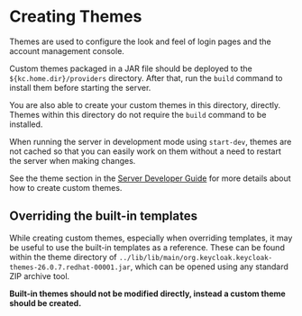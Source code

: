 Creating Themes
===============

Themes are used to configure the look and feel of login pages and the account management console.

Custom themes packaged in a JAR file should be deployed to the `${kc.home.dir}/providers` directory. After that, run
the `build` command to install them before starting the server.

You are also able to create your custom themes in this directory, directly. Themes within this directory do not require
the `build` command to be installed.

When running the server in development mode using `start-dev`, themes are not cached so that you can easily work on them without a need to restart
the server when making changes.

See the theme section in the [Server Developer Guide](https://www.keycloak.org/docs/latest/server_development/#_themes) for more details about how to create custom themes.

Overriding the built-in templates
---------------------------------

While creating custom themes, especially when overriding templates, it may be useful to use the built-in templates as
a reference. These can be found within the theme directory of `../lib/lib/main/org.keycloak.keycloak-themes-26.0.7.redhat-00001.jar`, which can be opened using any
standard ZIP archive tool.

**Built-in themes should not be modified directly, instead a custom theme should be created.**